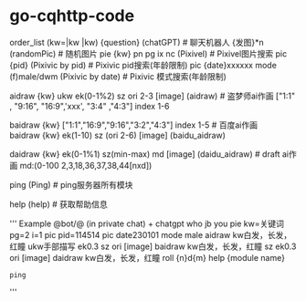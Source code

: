 # go-cqhttp-code

order_list (kw=|kw |kw)
   {question}                                        (chatGPT)           # 聊天机器人
   {发图}*n                                          (randomPic)         # 随机图片
   pie {kw} pn pg ix nc                              (Pixivel)           # Pixivel图片搜索
   pic {pid}                                         (Pixivic by pid)    # Pixivic pid搜索(年龄限制)
   pic {date}xxxxxx mode (f)male/dwm                 (Pixivic by date)   # Pixivic 模式搜索(年龄限制)

   aidraw  {kw} ukw ek(0-1%2) sz ori 2-3 [image]     (aidraw)            # 盗梦师ai作画
            ["1:1" , "9:16", "16:9",'xxx', "3:4" ,"4:3"] index 1-6

   baidraw {kw}  ["1:1","16:9","9:16","3:2","4:3"]   index 1-5           # 百度ai作画                
   baidraw {kw} ek(1-10)  sz (ori 2-6) [image]       (baidu_aidraw)      

   daidraw {kw} ek(0-1%1) sz(min-max) md [image]     (daidu_aidraw)      # draft ai作画
                            md:(0-100 2,3,18,36,37,38,44[nxd])

   ping                                              (Ping)              # ping服务器所有模块 

   help                                              (help)              # 获取帮助信息

'''
Example
@bot/@ (in private chat) +
    chatgpt who jb you
    pie kw=关键词 pg=2 i=1
    pic pid=114514
    pic date230101 mode male
    aidraw  kw白发，长发，红瞳 ukw手部描写 ek0.3 sz ori [image]
    baidraw kw白发，长发，红瞳 sz ek0.3 ori [image]
    daidraw kw白发，长发，红瞳
    roll {n}d{m}
    help {module name}
    
    ping
'''
